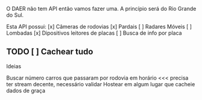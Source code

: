 O DAER não tem API então vamos fazer uma. A princípio será do Rio Grande do Sul.

Esta API possui:
[x] Câmeras de rodovias
[x] Pardais
[ ] Radares Móveis
[ ] Lombadas
[x] Dipositivos leitores de placas
[ ] Busca de info por placa

TODO
[ ] Cachear tudo
------

Ideias

Buscar número carros que passaram por rodovia em horário <<< precisa ter stream decente, necessário validar
Hostear em algum lugar que cacheie dados de graça

